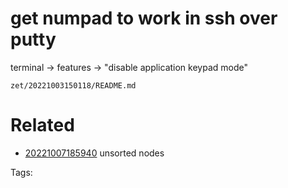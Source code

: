 # get numpad to work in ssh over putty
terminal -> features -> "disable application keypad mode"

` zet/20221003150118/README.md `

# Related

- [20221007185940](/zet/20221007185940/README.md) unsorted nodes

Tags:

    
